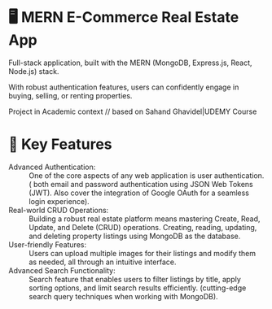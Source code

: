 # 🖥️ MERN E-Commerce Real Estate App

<p>Full-stack application, built with the MERN (MongoDB, Express.js, React, Node.js) stack. </p>
<p>With robust authentication features, users can confidently engage in buying, selling, or renting properties.</p>
<p>Project in Academic context // based on Sahand Ghavidel|UDEMY Course</p>

# 🎯 Key Features
<dl>
  <dt>Advanced Authentication: </dt>
  <dd>One of the core aspects of any web application is user authentication. ( both email and password authentication using JSON Web Tokens (JWT). Also cover the integration of Google OAuth for a seamless login experience).</dd>
  <dt>Real-world CRUD Operations:</dt>
  <dd>Building a robust real estate platform means mastering Create, Read, Update, and Delete (CRUD) operations. Creating, reading, updating, and deleting property listings using MongoDB as the database.</dd>
  <dt>User-friendly Features: </dt>
  <dd>Users can upload multiple images for their listings and modify them as needed, all through an intuitive interface.</dd>
  <dt>Advanced Search Functionality: </dt>
  <dd>Search feature that enables users to filter listings by title, apply sorting options, and limit search results efficiently. (cutting-edge search query techniques when working with MongoDB).</dd>
  
</dl>
